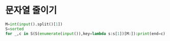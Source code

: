 # 문자열 줄이기

```python
M=int(input().split()[1])
S=sorted
for _,c in S(S(enumerate(input()),key=lambda s:s[1])[M:]):print(end=c)
```

